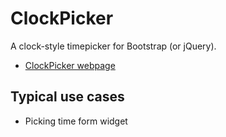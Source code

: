 # ClockPicker

A clock-style timepicker for Bootstrap (or jQuery).

- [ClockPicker webpage](https://weareoutman.github.io/clockpicker/)

## Typical use cases

- Picking time form widget 
